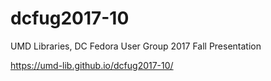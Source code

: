 # dcfug2017-10

UMD Libraries, DC Fedora User Group 2017 Fall Presentation 

https://umd-lib.github.io/dcfug2017-10/
